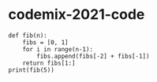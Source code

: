 # codemix-2021-code
```
def fib(n):
    fibs = [0, 1]
    for i in range(n-1):
        fibs.append(fibs[-2] + fibs[-1])
    return fibs[1:]
print(fib(5))
```
